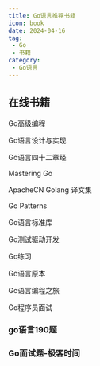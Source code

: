 ```yaml
---
title: Go语言推荐书籍
icon: book
date: 2024-04-16
tag:
 - Go
 - 书籍
category:
 - Go语言
---
```


## 在线书籍

Go高级编程[](https://books.studygolang.com/advanced-go-programming-book/)

Go语言设计与实现[](https://draveness.me/golang/)

Go语言四十二章经[](https://github.com/ffhelicopter/Go42)

Mastering Go[](https://wskdsgcf.gitbook.io/mastering-go-zh-cn/)

ApacheCN Golang 译文集[](https://go.apachecn.org/#/)

Go Patterns[](https://hxangel.gitbooks.io/go-patterns/content/)

Go语言标准库[](https://books.studygolang.com/The-Golang-Standard-Library-by-Example/)

Go测试驱动开发[](https://studygolang.gitbook.io/learn-go-with-tests/)

Go练习[](https://www.practical-go-lessons.com/)

Go语言原本[](https://golang.design/under-the-hood/)

Go语言编程之旅[](https://golang2.eddycjy.com/)

Go程序员面试[](https://golang.design/go-questions/)

### go语言190题

<PDF url="http://minio.cjhe.top/book/go%E8%AF%AD%E8%A8%80190%E9%A2%98.pdf" />

### Go面试题-极客时间

<PDF url="http://minio.cjhe.top/book/Go%E9%9D%A2%E8%AF%95%E9%A2%98-%E6%9E%81%E5%AE%A2%E6%97%B6%E9%97%B4.pdf" />